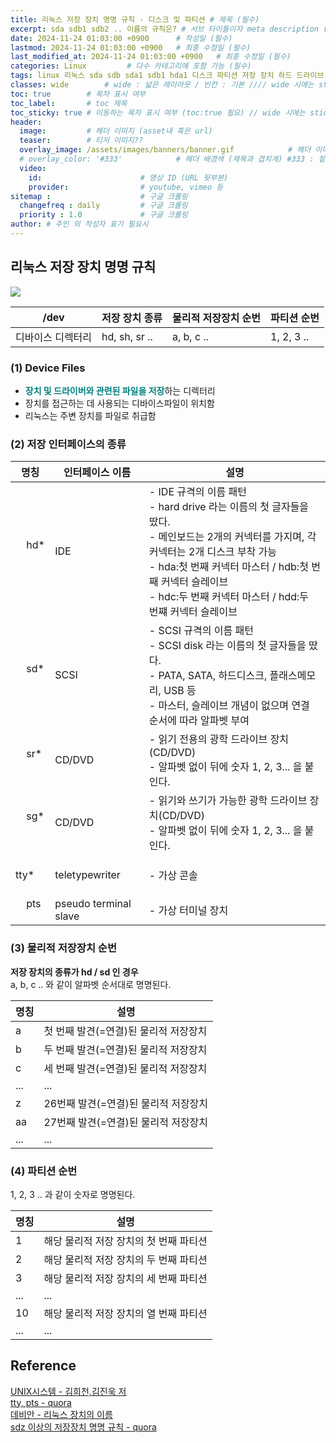 ```yaml
---
title: 리눅스 저장 장치 명명 규칙 - 디스크 및 파티션 # 제목 (필수)
excerpt: sda sdb1 sdb2 .. 이름의 규칙은? # 서브 타이틀이자 meta description (필수)
date: 2024-11-24 01:03:00 +0900      # 작성일 (필수)
lastmod: 2024-11-24 01:03:00 +0900   # 최종 수정일 (필수)
last_modified_at: 2024-11-24 01:03:00 +0900   # 최종 수정일 (필수)
categories: Linux         # 다수 카테고리에 포함 가능 (필수)
tags: linux 리눅스 sda sdb sda1 sdb1 hda1 디스크 파티션 저장 장치 하드 드라이브 ssd            # 태그 복수개 가능 (필수)
classes: wide        # wide : 넓은 레이아웃 / 빈칸 : 기본 //// wide 시에는 sticky toc 불가
toc: true        # 목차 표시 여부
toc_label:       # toc 제목
toc_sticky: true # 이동하는 목차 표시 여부 (toc:true 필요) // wide 시에는 sticky toc 불가
header: 
  image:         # 헤더 이미지 (asset내 혹은 url)
  teaser:        # 티저 이미지??
  overlay_image: /assets/images/banners/banner.gif            # 헤더 이미지 (제목과 겹치게)
  # overlay_color: '#333'            # 헤더 배경색 (제목과 겹치게) #333 : 짙은 회색 (필수)
  video:
    id:                      # 영상 ID (URL 뒷부분)
    provider:                # youtube, vimeo 등
sitemap :                    # 구글 크롤링
  changefreq : daily         # 구글 크롤링
  priority : 1.0             # 구글 크롤링
author: # 주인 외 작성자 표기 필요시
---
```

<!--postNo: 연월일_00n-->  

## 리눅스 저장 장치 명명 규칙  

![](/assets/images/20241105_002_001.png)  

|/dev|저장 장치 종류|물리적 저장장치 순번|파티션 순번|
|---|---|---|---|
|디바이스 디렉터리|hd, sh, sr ..|a, b, c ..|1, 2, 3 ..|

### (1) Device Files  

- <b><font color="008080">장치 및 드라이버와 관련된 파일을 저장</font></b>하는 디렉터리  
- 장치를 접근하는 데 사용되는 디바이스파일이 위치함  
- 리눅스는 주변 장치를 파일로 취급함  

### (2) 저장 인터페이스의 종류  

|명칭|인터페이스 이름|설명|
|---|---|---|
|&nbsp;&nbsp;&nbsp; hd* &nbsp;&nbsp;&nbsp;|IDE|- IDE 규격의 이름 패턴<br>- hard drive 라는 이름의 첫 글자들을 땄다.<br>- 메인보드는 2개의 커넥터를 가지며, 각 커넥터는 2개 디스크 부착 가능<br>- hda:첫 번째 커넥터 마스터 / hdb:첫 번째 커넥터 슬레이브<br>- hdc:두 번째 커넥터 마스터 / hdd:두 번쨰 커넥터 슬레이브|
|&nbsp;&nbsp;&nbsp; sd* &nbsp;&nbsp;&nbsp;|SCSI|- SCSI 규격의 이름 패턴<br>- SCSI disk 라는 이름의 첫 글자들을 땄다.<br>- PATA, SATA, 하드디스크, 플래스메모리, USB 등<br>- 마스터, 슬레이브 개념이 없으며 연결 순서에 따라 알파벳 부여|
|&nbsp;&nbsp;&nbsp; sr* &nbsp;&nbsp;&nbsp;|CD/DVD|- 읽기 전용의 광학 드라이브 장치(CD/DVD)<br>- 알파벳 없이 뒤에 숫자 1, 2, 3... 을 붙인다.|
|&nbsp;&nbsp;&nbsp; sg* &nbsp;&nbsp;&nbsp;|CD/DVD|- 읽기와 쓰기가 가능한 광학 드라이브 장치(CD/DVD)<br>- 알파벳 없이 뒤에 숫자 1, 2, 3... 을 붙인다.|
|&nbsp;&nbsp;&nbsp; tty* &nbsp;&nbsp;&nbsp;|teletypewriter|- 가상 콘솔|
|&nbsp;&nbsp;&nbsp; pts &nbsp;&nbsp;&nbsp;|pseudo terminal slave|- 가상 터미널 장치|

### (3) 물리적 저장장치 순번  

**저장 장치의 종류가 hd / sd 인 경우**  
a, b, c .. 와 같이 알파벳 순서대로 명명된다.  

|명칭|설명|
|---|---|
|a|첫 번째 발견(=연결)된 물리적 저장장치|
|b|두 번째 발견(=연결)된 물리적 저장장치|
|c|세 번째 발견(=연결)된 물리적 저장장치|
|...|...|
|z|26번째 발견(=연결)된 물리적 저장장치|
|aa|27번째 발견(=연결)된 물리적 저장장치|
|...|...|

### (4) 파티션 순번  

1, 2, 3 .. 과 같이 숫자로 명명된다.  

|명칭|설명|
|---|---|
|1|해당 물리적 저장 장치의 첫 번째 파티션|
|2|해당 물리적 저장 장치의 두 번째 파티션|
|3|해당 물리적 저장 장치의 세 번째 파티션|
|...|...|
|10|해당 물리적 저장 장치의 열 번째 파티션|
|...|...|


## Reference  

[UNIX시스템 - 김희천,김진욱 저 ](https://search.shopping.naver.com/book/catalog/41474371650)  
[tty, pts - quora](https://www.quora.com/What-is-the-difference-between-PTS-and-TTY-in-Linux)  
[데비안 - 리눅스 장치의 이름](https://www.debian.org/releases/stable/armhf/apcs04.ko.html)  
[sdz 이상의 저장장치 명명 규칙 - quora](https://www.quora.com/What-is-the-difference-between-PTS-and-TTY-in-Linux)  